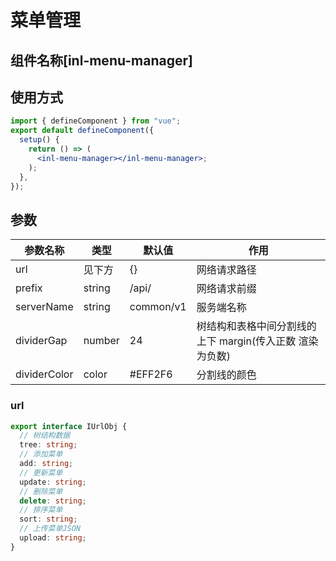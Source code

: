 # 菜单管理

## 组件名称[**inl-menu-manager**]

## 使用方式

```jsx
import { defineComponent } from "vue";
export default defineComponent({
  setup() {
    return () => (
      <inl-menu-manager></inl-menu-manager>;
    );
  },
});
```

## 参数

| 参数名称     | 类型   | 默认值    | 作用                                                     |
| ------------ | ------ | --------- | -------------------------------------------------------- |
| url          | 见下方 | {}        | 网络请求路径                                             |
| prefix       | string | /api/     | 网络请求前缀                                             |
| serverName   | string | common/v1 | 服务端名称                                               |
| dividerGap   | number | 24        | 树结构和表格中间分割线的上下 margin(传入正数 渲染为负数) |
| dividerColor | color  | \#EFF2F6  | 分割线的颜色                                             |

### url

```typescript
export interface IUrlObj {
  // 树结构数据
  tree: string;
  // 添加菜单
  add: string;
  // 更新菜单
  update: string;
  // 删除菜单
  delete: string;
  // 排序菜单
  sort: string;
  // 上传菜单JSON
  upload: string;
}
```
